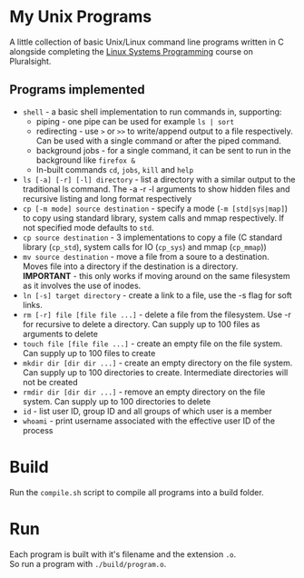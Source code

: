 # My Unix Programs
A little collection of basic Unix/Linux command line programs written in C alongside completing the [Linux Systems Programming](https://www.pluralsight.com/courses/linux-systems-programming) course on Pluralsight.  
  
## Programs implemented
* `shell` - a basic shell implementation to run commands in, supporting:
    * piping - one pipe can be used for example `ls | sort`
    * redirecting - use `>` or `>>` to write/append output to a file respectively. Can be used with a single command or after the piped command.
    * background jobs - for a single command, it can be sent to run in the background like `firefox &`
    * In-built commands `cd`, `jobs`, `kill` and `help` 
* `ls [-a] [-r] [-l] directory` - list a directory with a similar output to the traditional ls command. The -a -r -l arguments to show hidden files and recursive listing and long format respectively
* `cp [-m mode] source destination` - specify a mode (`-m [std|sys|map]`) to copy using standard library, system calls and mmap respectively. If not specified mode defaults to `std`.
* `cp source destination` - 3 implementations to copy a file (C standard library (`cp_std`), system calls for IO (`cp_sys`) and mmap (`cp_mmap`))
* `mv source destination` - move a file from a soure to a destination. Moves file into a directory if the destination is a directory.  
    **IMPORTANT** - this only works if moving around on the same filesystem as it involves the use of inodes.
* `ln [-s] target directory` - create a link to a file, use the -s flag for soft links.
* `rm [-r] file [file file ...]` - delete a file from the filesystem. Use -r for recursive to delete a directory. Can supply up to 100 files as arguments to delete
* `touch file [file file ...]` - create an empty file on the file system. Can supply up to 100 files to create
* `mkdir dir [dir dir ...]` - create an empty directory on the file system. Can supply up to 100 directories to create. Intermediate directories will not be created
* `rmdir dir [dir dir ...]` - remove an empty directory on the file system. Can supply up to 100 directories to delete
* `id` - list user ID, group ID and all groups of which user is a member
* `whoami` - print username associated with the effective user ID of the process

# Build
Run the `compile.sh` script to compile all programs into a build folder.

# Run
Each program is built with it's filename and the extension `.o`.  
So run a program with `./build/program.o`.